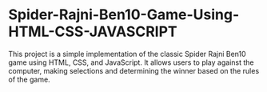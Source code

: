 # Spider-Rajni-Ben10-Game-Using-HTML-CSS-JAVASCRIPT
This project is a simple implementation of the classic Spider Rajni Ben10 game using HTML, CSS, and JavaScript. It allows users to play against the computer, making selections and determining the winner based on the rules of the game.
